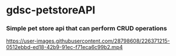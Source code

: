 # gdsc-petstoreAPI

### Simple pet store api that can perform CRUD operations

https://user-images.githubusercontent.com/28798608/226371215-0512ebbd-ed18-42b9-91ec-f71eca6c99b2.mp4

